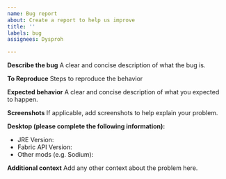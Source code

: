 ```yaml
---
name: Bug report
about: Create a report to help us improve
title: ''
labels: bug
assignees: Dysproh

---
```


**Describe the bug**
A clear and concise description of what the bug is.

**To Reproduce**
Steps to reproduce the behavior

**Expected behavior**
A clear and concise description of what you expected to happen.

**Screenshots**
If applicable, add screenshots to help explain your problem.

**Desktop (please complete the following information):**
-   JRE Version:
-   Fabric API Version:
-   Other mods (e.g. Sodium):

**Additional context**
Add any other context about the problem here.
